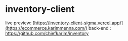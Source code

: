 # inventory-client
live preview: [https://inventory-client-sigma.vercel.app/](https://ecommerce.karimmenna.com/)
back-end : https://github.com/chiefkarim/inventory
